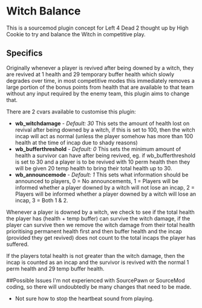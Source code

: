 # Witch Balance
This is a sourcemod plugin concept for Left 4 Dead 2 thought up by High Cookie to try and balance the Witch in competitive play.

## Specifics
Originally whenever a player is revived after being downed by a witch, they are revived at 1 health and 29 temporary buffer health which slowly degrades over time, in most competitive modes this immediately removes a large portion of the bonus points from health that are available to that team without any input required by the enemy team, this plugin aims to change that.

There are 2 cvars available to customise this plugin:
* **wb_witchdamage** - *Default: 30* This sets the amount of health lost on revival after being downed by a witch, if this is set to 100, then the witch incap will act as normal (unless the player somehow has more than 100 health at the time of incap due to shady reasons)
* **wb_bufferthreshold** - *Default: 0* This sets the minimum amount of health a survivor can have after being revived, eg. if wb_bufferthreshold is set to 30 and a player is to be revived with 10 perm health then they will be given 20 temp health to bring their total health up to 30.
* **wb_announcemode** - *Default: 1* This sets what information should be announced to players, 0 = No announcements, 1 = Players will be informed whether a player downed by a witch will not lose an incap, 2 = Players will be informed whether a player downed by a witch will lose an incap, 3 = Both 1 & 2.

Whenever a player is downed by a witch, we check to see if the total health the player has (health + temp buffer) can survive the witch damage, if the player can survive then we remove the witch damage from their total health prioritising permanent health first and then buffer health and the incap (provided they get revived) does not count to the total incaps the player has suffered.

If the players total health is not greater than the witch damage, then the incap is counted as an incap and the survivor is revived with the normal 1 perm health and 29 temp buffer health.

##Possible Issues
I'm not experienced with SourcePawn or SourceMod coding, so there will undoubtedly be many changes that need to be made.
* Not sure how to stop the heartbeat sound from playing.